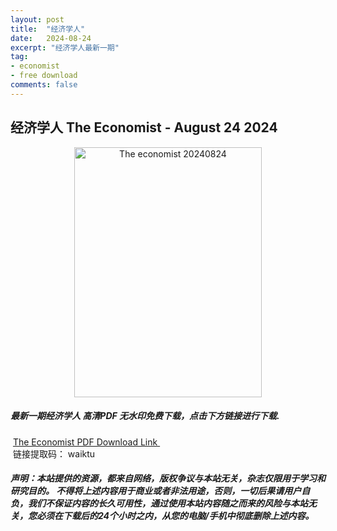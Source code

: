 ```yaml
---
layout: post
title:  "经济学人"
date:   2024-08-24
excerpt: "经济学人最新一期"
tag:
- economist
- free download
comments: false
---
```


## 经济学人 The Economist - August 24 2024


<div align="center">
<img src="https://i.postimg.cc/xCjggcqb/TE-2024-08-24-00.png" alt="The economist 20240824" border="0" width = 300 height = 400 /> 
</div>


 <h5>最新一期经济学人 高清PDF 无水印免费下载，点击下方链接进行下载. </h5>
 
  <a href="https://wwfh.lanzout.com/i80cy28ebbzc">The Economist PDF Download Link </a>  
  <br/>
  链接提取码： waiktu
 
##### 声明：本站提供的资源，都来自网络，版权争议与本站无关，杂志仅限用于学习和研究目的。 不得将上述内容用于商业或者非法用途，否则，一切后果请用户自负，我们不保证内容的长久可用性，通过使用本站内容随之而来的风险与本站无关，您必须在下载后的24个小时之内，从您的电脑/手机中彻底删除上述内容。
 
